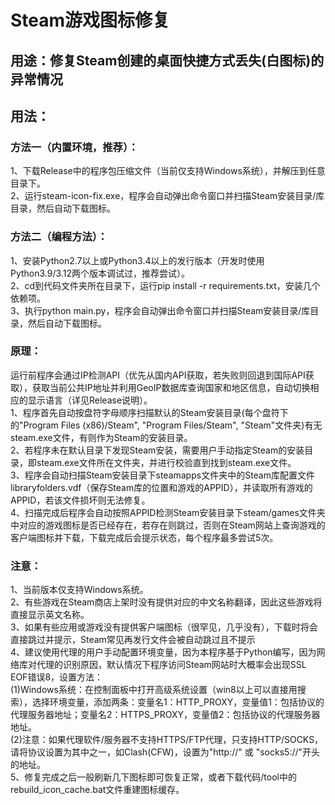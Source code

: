 # Steam游戏图标修复
## 用途：修复Steam创建的桌面快捷方式丢失(白图标)的异常情况
## 用法：
### 方法一（内置环境，推荐）：
1、下载Release中的程序包压缩文件（当前仅支持Windows系统），并解压到任意目录下。  
2、运行steam-icon-fix.exe，程序会自动弹出命令窗口并扫描Steam安装目录/库目录，然后自动下载图标。

### 方法二（编程方法）：
1、安装Python2.7以上或Python3.4以上的发行版本（开发时使用Python3.9/3.12两个版本调试过，推荐尝试）。  
2、cd到代码文件夹所在目录下，运行pip install -r requirements.txt，安装几个依赖项。  
3、执行python main.py，程序会自动弹出命令窗口并扫描Steam安装目录/库目录，然后自动下载图标。  

### 原理：
运行前程序会通过IP检测API（优先从国内API获取，若失败则回退到国际API获取），获取当前公共IP地址并利用GeoIP数据库查询国家和地区信息，自动切换相应的显示语言（详见Release说明）。  
1、程序首先自动按盘符字母顺序扫描默认的Steam安装目录(每个盘符下的"Program Files (x86)/Steam", "Program Files/Steam", "Steam"文件夹)有无steam.exe文件，有则作为Steam的安装目录。  
2、若程序未在默认目录下发现Steam安装，需要用户手动指定Steam的安装目录，即steam.exe文件所在文件夹，并进行校验直到找到steam.exe文件。  
3、程序会自动扫描Steam安装目录下steamapps文件夹中的Steam库配置文件libraryfolders.vdf（保存Steam库的位置和游戏的APPID），并读取所有游戏的APPID，若该文件损坏则无法修复。  
4、扫描完成后程序会自动按照APPID检测Steam安装目录下steam/games文件夹中对应的游戏图标是否已经存在，若存在则跳过，否则在Steam网站上查询游戏的客户端图标并下载，下载完成后会提示状态，每个程序最多尝试5次。  

### 注意：
1、当前版本仅支持Windows系统。  
2、有些游戏在Steam商店上架时没有提供对应的中文名称翻译，因此这些游戏将直接显示英文名称。  
3、如果有些应用或游戏没有提供客户端图标（很罕见，几乎没有），下载时将会直接跳过并提示，Steam常见再发行文件会被自动跳过且不提示  
4、建议使用代理的用户手动配置环境变量，因为本程序基于Python编写，因为网络库对代理的识别原因，默认情况下程序访问Steam网站时大概率会出现SSL EOF错误8，设置方法：  
(1)Windows系统：在控制面板中打开高级系统设置（win8以上可以直接用搜索），选择环境变量，添加两条：变量名1：HTTP_PROXY，变量值1：包括协议的代理服务器地址；变量名2：HTTPS_PROXY，变量值2：包括协议的代理服务器地址。  
(2)注意：如果代理软件/服务器不支持HTTPS/FTP代理，只支持HTTP/SOCKS，请将协议设置为其中之一，如Clash(CFW)，设置为"http://" 或 "socks5://"开头的地址。  
5、修复完成之后一般刷新几下图标即可恢复正常，或者下载代码/tool中的rebuild_icon_cache.bat文件重建图标缓存。

